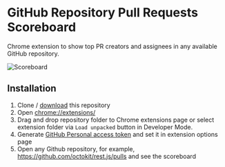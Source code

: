 # GitHub Repository Pull Requests Scoreboard

Chrome extension to show top PR creators and assignees in any available GitHub repository.

![Scoreboard](https://pbs.twimg.com/media/DZD8BF9WAAAULvs.png "Scoreboard")

## Installation

1. Clone / [download](https://github.com/amureki/github-repo-pulls-scoreboard/archive/master.zip) this repository
2. Open [chrome://extensions/](chrome://extensions/)
3. Drag and drop repository folder to Chrome extensions page or select extension folder via `Load unpacked` button in Developer Mode.
4. Generate [GitHub Personal access token](https://github.com/settings/tokens) and set it in extension options page  
5. Open any Github repository, for example, https://github.com/octokit/rest.js/pulls and see the scoreboard
